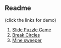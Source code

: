 ## Readme
(click the links for demo)
1. [Slide Puzzle Game](https://madrajib.github.io/games/slide_puzzle_game/)
1. [Break Circles](https://madrajib.github.io/games/break_circles/)
1. [Mine sweeper](https://madrajib.github.io/games/minesweeper/)

